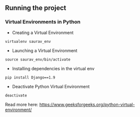 ## Running the project
### Virtual Environments in Python

- Creating a Virtual Environment

```
virtualenv saurav_env
```

- Launching a Virtual Environment

```
source saurav_env/bin/activate
```

- Installing dependencies in the virtual env

```
pip install Django==1.9
```

- Deactivate Python Virtual Environment

```
deactivate
```

Read more here: https://www.geeksforgeeks.org/python-virtual-environment/
